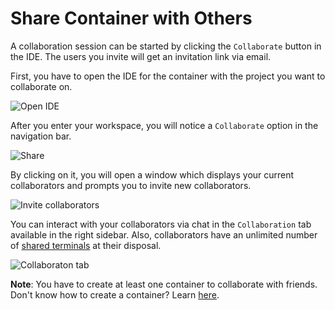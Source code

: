 # Share Container with Others

A collaboration session can be started by clicking the <code>Collaborate</code> button in the IDE. The users you invite will get an invitation link via email.

First, you have to open the IDE for the container with the project you want to collaborate on.

<p><img src="/images/editor/introduction/1.png" alt="Open IDE" class="width-60"/></p>

After you enter your workspace, you will notice a <code>Collaborate</code> option in the navigation bar.

<p><img src="/images/editor/collaboration/1.png" alt="Share" class="width-90"/></p>

By clicking on it, you will open a window which displays your current collaborators and prompts you to invite new collaborators.

<p><img src="/images/editor/collaboration/2.png" alt="Invite collaborators" class="width-60"/></p>

You can interact with your collaborators via chat in the <code>Collaboration</code> tab available in the right sidebar. Also, collaborators have an unlimited number of [shared terminals](/editor/collaboration/collaboration-terminals) at their disposal.

<p><img src="/images/editor/collaboration/4.png" alt="Collaboraton tab" class="width-90"/></p>

**Note**: You have to create at least one container to collaborate with friends. Don't know how to create a container? Learn [here](/dashboard/containers/create-new-container).
